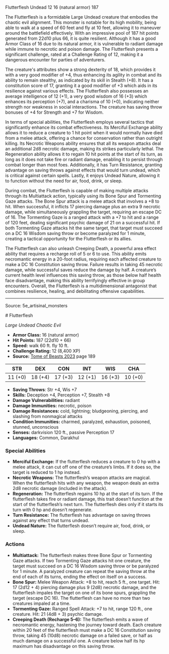 <MonsterName/>Flutterflesh</MonsterName>
<CreatureType/>Undead</CreatureType>
<CR/>12</CR>
<AC/>16 (natural armor)</AC>
<HP/>187</HP>
<summary>The Flutterflesh is a formidable Large Undead creature that embodies the chaotic evil alignment. This monster is notable for its high mobility, being able to walk at a speed of 60 feet and fly at 10 feet, allowing it to maneuver around the battlefield effectively. With an impressive pool of 187 hit points generated from 22d10 plus 66, it is quite resilient. Although it has a good Armor Class of 16 due to its natural armor, it is vulnerable to radiant damage while immune to necrotic and poison damage. The Flutterflesh presents a significant challenge, rated at a Challenge Rating of 12, making it a dangerous encounter for parties of adventurers.</summary>

<detail>

The creature's attributes show a strong dexterity of 18, which provides it with a very good modifier of +4, thus enhancing its agility in combat and its ability to remain stealthy, as indicated by its skill in Stealth (+8). It has a constitution score of 17, granting it a good modifier of +3 which aids in its resilience against various effects. The Flutterflesh also possesses an average intelligence of 12 (+1), a very good wisdom of 16 (+3) which enhances its perception (+7), and a charisma of 10 (+0), indicating neither strength nor weakness in social interactions. The creature has saving throw bonuses of +4 for Strength and +7 for Wisdom.

In terms of special abilities, the Flutterflesh employs several tactics that significantly enhance its combat effectiveness. Its Merciful Exchange ability allows it to reduce a creature to 1 hit point when it would normally have died from a melee attack, offering a chance for conservation rather than outright killing. Its Necrotic Weapons ability ensures that all its weapon attacks deal an additional 2d8 necrotic damage, making its strikes particularly lethal. The Regeneration ability allows it to regain 10 hit points at the start of its turn, as long as it does not take fire or radiant damage, enabling it to persist through combat longer than most foes. Additionally, it has Turn Resistance, granting advantage on saving throws against effects that would turn undead, which is critical against certain spells. Lastly, it enjoys Undead Nature, allowing it to function without the need for air, food, drink, or sleep.

During combat, the Flutterflesh is capable of making multiple attacks through its Multiattack action, typically using its Bone Spur and Tormenting Gaze attacks. The Bone Spur attack is a melee attack that involves a +8 to hit. When successful, it inflicts 17 piercing damage plus an extra 9 necrotic damage, while simultaneously grappling the target, requiring an escape DC of 16. The Tormenting Gaze is a ranged attack with a +7 to hit and a range of 120 feet, dealing significant psychic damage of 21 on a successful hit. If both Tormenting Gaze attacks hit the same target, that target must succeed on a DC 16 Wisdom saving throw or become paralyzed for 1 minute, creating a tactical opportunity for the Flutterflesh or its allies.

The Flutterflesh can also unleash Creeping Death, a powerful area effect ability that requires a recharge roll of 5 or 6 to use. This ability emits necromantic energy in a 20-foot radius, requiring each affected creature to make a DC 16 Constitution saving throw. Failure results in taking 45 necrotic damage, while successful saves reduce the damage by half. A creature’s current health level influences this saving throw, as those below half health face disadvantage, making this ability terrifyingly effective in group encounters. Overall, the Flutterflesh is a multidimensional antagonist that combines resilience, healing, and debilitating offensive capabilities.</detail>



---

Source: 5e_artisinal_monsters

<statblock>
# Flutterflesh

*Large* *Undead* *Chaotic Evil*

- **Armor Class:** 16 (natural armor)
- **Hit Points:** 187 (22d10 + 66)
- **Speed:** walk 60 ft. fly 10 ft.
- **Challenge Rating:** 12 (8,400 XP)
- **Source:** [Tome of Beasts 2023](https://koboldpress.com/kpstore/product/tome-of-beasts-1-2023-edition/) page 189

| STR | DEX | CON | INT | WIS | CHA |
| --- | --- | --- | --- | --- | --- |
| 11 (+0) | 18 (+4) | 17 (+3) | 12 (+1) | 16 (+3) | 10 (+0) |

- **Saving Throws**: Str +4, Wis +7
- **Skills:** Deception +4, Perception +7, Stealth +8
- **Damage Vulnerabilities:** radiant
- **Damage Immunities:** necrotic, poison
- **Damage Resistances:** cold, lightning; bludgeoning, piercing, and slashing from nonmagical attacks
- **Condition Immunities:** charmed, paralyzed, exhaustion, poisoned, stunned, unconscious
- **Senses:** darkvision 120 ft., passive Perception 17
- **Languages:** Common, Darakhul

### Special Abilities

- **Merciful Exchange:** If the flutterflesh reduces a creature to 0 hp with a melee attack, it can cut off one of the creature’s limbs. If it does so, the target is reduced to 1 hp instead.
- **Necrotic Weapons:** The flutterflesh’s weapon attacks are magical. When the flutterflesh hits with any weapon, the weapon deals an extra 2d8 necrotic damage (included in the attack).
- **Regeneration:** The flutterflesh regains 10 hp at the start of its turn. If the flutterflesh takes fire or radiant damage, this trait doesn’t function at the start of the flutterflesh’s next turn. The flutterflesh dies only if it starts its turn with 0 hp and doesn’t regenerate.
- **Turn Resistance:** The flutterflesh has advantage on saving throws against any effect that turns undead.
- **Undead Nature:** The flutterflesh doesn’t require air, food, drink, or sleep.

### Actions

- **Multiattack:** The flutterflesh makes three Bone Spur or Tormenting Gaze attacks. If two Tormenting Gaze attacks hit one creature, the target must succeed on a DC 16 Wisdom saving throw or be paralyzed for 1 minute. A paralyzed creature can repeat the saving throw at the end of each of its turns, ending the effect on itself on a success.
- **Bone Spur:** Melee Weapon Attack: +8 to hit, reach 5 ft., one target. Hit: 17 (2d12 + 4) piercing damage plus 9 (2d8) necrotic damage, and the flutterflesh impales the target on one of its bone spurs, grappling the target (escape DC 16). The flutterflesh can have no more than two creatures impaled at a time.
- **Tormenting Gaze:** Ranged Spell Attack: +7 to hit, range 120 ft., one creature. Hit: 21 (4d8 + 3) psychic damage.
- **Creeping Death (Recharge 5–6):** The flutterflesh emits a wave of necromantic energy, hastening the journey toward death. Each creature within 20 feet of the flutterflesh must make a DC 16 Constitution saving throw, taking 45 (10d8) necrotic damage on a failed save, or half as much damage on a successful one. A creature below half its hp maximum has disadvantage on this saving throw.
</statblock>


